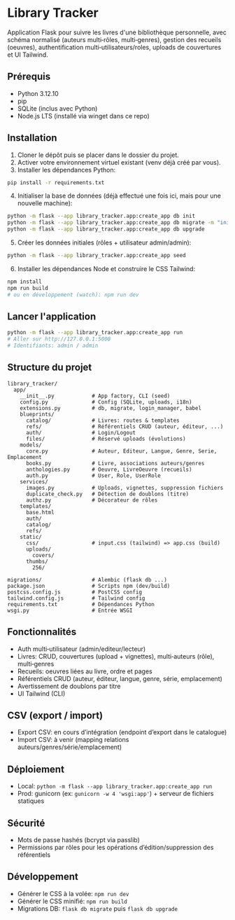 # Library Tracker

Application Flask pour suivre les livres d'une bibliothèque personnelle, avec schéma normalisé (auteurs multi‑rôles, multi‑genres), gestion des recueils (oeuvres), authentification multi‑utilisateurs/roles, uploads de couvertures et UI Tailwind.

## Prérequis
- Python 3.12.10
- pip
- SQLite (inclus avec Python)
- Node.js LTS (installé via winget dans ce repo)

## Installation

1. Cloner le dépôt puis se placer dans le dossier du projet.
2. Activer votre environnement virtuel existant (venv déjà créé par vous).
3. Installer les dépendances Python:
```bash
pip install -r requirements.txt
```
4. Initialiser la base de données (déjà effectué une fois ici, mais pour une nouvelle machine):
```bash
python -m flask --app library_tracker.app:create_app db init
python -m flask --app library_tracker.app:create_app db migrate -m "init schema"
python -m flask --app library_tracker.app:create_app db upgrade
```
5. Créer les données initiales (rôles + utilisateur admin/admin):
```bash
python -m flask --app library_tracker.app:create_app seed
```
6. Installer les dépendances Node et construire le CSS Tailwind:
```bash
npm install
npm run build
# ou en développement (watch): npm run dev
```

## Lancer l'application
```bash
python -m flask --app library_tracker.app:create_app run
# Aller sur http://127.0.0.1:5000
# Identifiants: admin / admin
```

## Structure du projet
```text
library_tracker/
  app/
    __init__.py            # App factory, CLI (seed)
    config.py              # Config (SQLite, uploads, i18n)
    extensions.py          # db, migrate, login_manager, babel
    blueprints/
      catalog/             # Livres: routes & templates
      refs/                # Référentiels CRUD (auteur, éditeur, ...)
      auth/                # Login/Logout
      files/               # Réservé uploads (évolutions)
    models/
      core.py              # Auteur, Editeur, Langue, Genre, Serie, Emplacement
      books.py             # Livre, associations auteurs/genres
      anthologies.py       # Oeuvre, LivreOeuvre (recueils)
      auth.py              # User, Role, UserRole
    services/
      images.py            # Uploads, vignettes, suppression fichiers
      duplicate_check.py   # Détection de doublons (titre)
      authz.py             # Décorateur de rôles
    templates/
      base.html
      auth/
      catalog/
      refs/
    static/
      css/                 # input.css (tailwind) => app.css (build)
      uploads/
        covers/
      thumbs/
        256/

migrations/                # Alembic (flask db ...)
package.json               # Scripts npm (dev/build)
postcss.config.js          # PostCSS config
tailwind.config.js         # Tailwind config
requirements.txt           # Dépendances Python
wsgi.py                    # Entrée WSGI
```

## Fonctionnalités
- Auth multi‑utilisateur (admin/editeur/lecteur)
- Livres: CRUD, couvertures (upload + vignettes), multi‑auteurs (rôle), multi‑genres
- Recueils: oeuvres liées au livre, ordre et pages
- Référentiels CRUD (auteur, éditeur, langue, genre, série, emplacement)
- Avertissement de doublons par titre
- UI Tailwind (CLI)

## CSV (export / import)
- Export CSV: en cours d’intégration (endpoint d’export dans le catalogue)
- Import CSV: à venir (mapping relations auteurs/genres/série/emplacement)

## Déploiement
- Local: `python -m flask --app library_tracker.app:create_app run`
- Prod: gunicorn (ex: `gunicorn -w 4 'wsgi:app'`) + serveur de fichiers statiques

## Sécurité
- Mots de passe hashés (bcrypt via passlib)
- Permissions par rôles pour les opérations d’édition/suppression des référentiels

## Développement
- Générer le CSS à la volée: `npm run dev`
- Générer le CSS minifié: `npm run build`
- Migrations DB: `flask db migrate` puis `flask db upgrade`